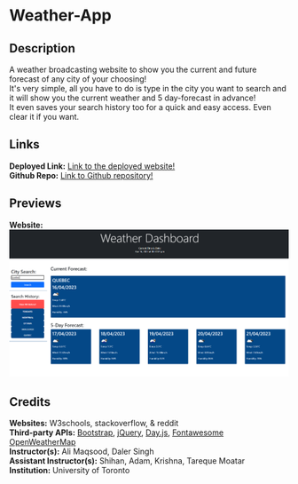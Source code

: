 # Weather-App

## Description
A weather broadcasting website to show you the current and future forecast of any city of your choosing! <br>
It's very simple, all you have to do is type in the city you want to search and it will show you the current weather and 5 day-forecast in advance! <br>
It even saves your search history too for a quick and easy access. Even clear it if you want. <br>

## Links
**Deployed Link:** [Link to the deployed website!](https://heaveness.github.io/weather-broadcast/) <br>
**Github Repo:** [Link to Github repository!](https://github.com/Heaveness/weather-broadcast) <br>

## Previews
**Website:** <br>
![Website Preview Image.](assets/images/weather-dashboard-preview.png) <br>

## Credits

**Websites:** W3schools, stackoverflow, & reddit <br>
**Third-party APIs:** [Bootstrap](https://getbootstrap.com/), [jQuery](https://jquery.com/), [Day.js](https://day.js.org/), [Fontawesome](https://fontawesome.com/) [OpenWeatherMap](https://openweathermap.org/) <br>
**Instructor(s):** Ali Maqsood, Daler Singh <br>
**Assistant Instructor(s):** Shihan, Adam, Krishna, Tareque Moatar <br>
**Institution:** University of Toronto <br>